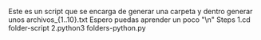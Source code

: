 Este es un script que se encarga de generar una carpeta y dentro generar unos archivos_{1..10}.txt Espero puedas aprender un poco "\n"
Steps
  1.cd folder-script
  2.python3 folders-python.py
